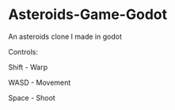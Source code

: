 # Asteroids-Game-Godot
An asteroids clone I made in godot

Controls:

Shift - Warp

WASD - Movement

Space - Shoot

